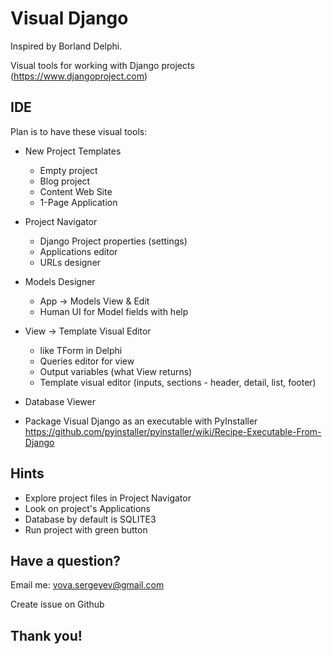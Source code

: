 # Visual Django

Inspired by Borland Delphi.

Visual tools for working with Django projects (https://www.djangoproject.com)

## IDE

Plan is to have these visual tools:

 * New Project Templates
   * Empty project
   * Blog project
   * Content Web Site
   * 1-Page Application
   
 * Project Navigator
   * Django Project properties (settings)
   * Applications editor
   * URLs designer
   
 * Models Designer
   * App -> Models View & Edit
   * Human UI for Model fields with help
   
 * View -> Template Visual Editor
   * like TForm in Delphi
   * Queries editor for view
   * Output variables (what View returns)
   * Template visual editor (inputs, sections - header, detail, list, footer)
   
 * Database Viewer
 
 * Package Visual Django as an executable with PyInstaller
 https://github.com/pyinstaller/pyinstaller/wiki/Recipe-Executable-From-Django


## Hints

 * Explore project files in Project Navigator
 * Look on project's Applications
 * Database by default is SQLITE3
 * Run project with green button

## Have a question?
 
 Email me: vova.sergeyev@gmail.com
 
 Create issue on Github
 
## Thank you!
